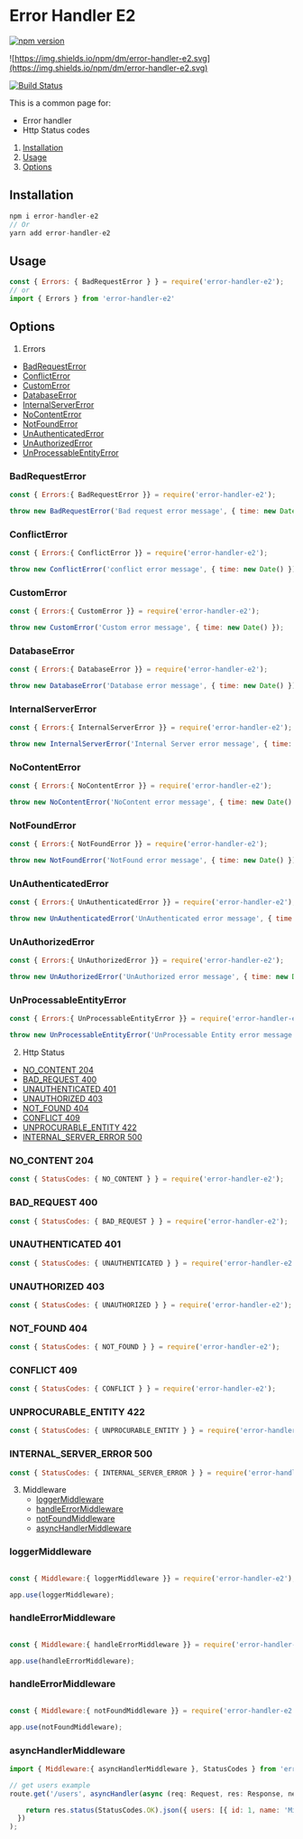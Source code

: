 # Error Handler E2
[![npm version](https://badge.fury.io/js/error-handler-e2.svg)](https://badge.fury.io/js/error-handler-e2)&nbsp;

![https://img.shields.io/npm/dm/error-handler-e2.svg](https://img.shields.io/npm/dm/error-handler-e2.svg)

[![Build Status](https://travis-ci.org/miladezzat/error-handler-e2.svg?branch=master)](https://travis-ci.org/miladezzat/error-handler-e2)

This is a common page for:
- Error handler
- Http Status codes

1. [Installation](#installation)
2. [Usage](#usage)
3. [Options](#options)
## Installation

```js
npm i error-handler-e2
// Or 
yarn add error-handler-e2
```


## Usage
```js
const { Errors: { BadRequestError } } = require('error-handler-e2');
// or
import { Errors } from 'error-handler-e2'
```

## Options

1. Errors
  * [BadRequestError](#badrequesterror)  
  * [ConflictError](#conflicterror)
  * [CustomError](#customerror)
  * [DatabaseError](#databaseerror)
  * [InternalServerError](#internalservererror)
  * [NoContentError](#internalserverError)
  * [NotFoundError](#notfounderror)
  * [UnAuthenticatedError](#unauthenticatederror)
  * [UnAuthorizedError](#unauthorizederror)
  * [UnProcessableEntityError](#unprocessableentityerror)

### BadRequestError
```js
const { Errors:{ BadRequestError }} = require('error-handler-e2');

throw new BadRequestError('Bad request error message', { time: new Date() });
```
### ConflictError
```js
const { Errors:{ ConflictError }} = require('error-handler-e2');

throw new ConflictError('conflict error message', { time: new Date() });
```

### CustomError
```js
const { Errors:{ CustomError }} = require('error-handler-e2');

throw new CustomError('Custom error message', { time: new Date() });
```
### DatabaseError
```js
const { Errors:{ DatabaseError }} = require('error-handler-e2');

throw new DatabaseError('Database error message', { time: new Date() });
```
### InternalServerError
```js
const { Errors:{ InternalServerError }} = require('error-handler-e2');

throw new InternalServerError('Internal Server error message', { time: new Date() });
```
### NoContentError
```js
const { Errors:{ NoContentError }} = require('error-handler-e2');

throw new NoContentError('NoContent error message', { time: new Date() });
```
### NotFoundError
```js
const { Errors:{ NotFoundError }} = require('error-handler-e2');

throw new NotFoundError('NotFound error message', { time: new Date() });
```
### UnAuthenticatedError
```js
const { Errors:{ UnAuthenticatedError }} = require('error-handler-e2');

throw new UnAuthenticatedError('UnAuthenticated error message', { time: new Date() });
```
### UnAuthorizedError
```js
const { Errors:{ UnAuthorizedError }} = require('error-handler-e2');

throw new UnAuthorizedError('UnAuthorized error message', { time: new Date() });
```
### UnProcessableEntityError
```js
const { Errors:{ UnProcessableEntityError }} = require('error-handler-e2');

throw new UnProcessableEntityError('UnProcessable Entity error message', { time: new Date() });
```

2. Http Status
  * [NO_CONTENT 204](#no_content-204)
  * [BAD_REQUEST 400](#bad_request-400)
  * [UNAUTHENTICATED 401](#unauthenticated-401)
  * [UNAUTHORIZED 403](#unauthorized-403)
  * [NOT_FOUND 404](#not_found-404)
  * [CONFLICT 409](#conflict-409)
  * [UNPROCURABLE_ENTITY 422](#unprocurable_entity-422)
  * [INTERNAL_SERVER_ERROR 500](#internal_server_error-500)

### NO_CONTENT 204
```js
const { StatusCodes: { NO_CONTENT } } = require('error-handler-e2');

```
### BAD_REQUEST 400
```js
const { StatusCodes: { BAD_REQUEST } } = require('error-handler-e2');
```
### UNAUTHENTICATED 401
```js
const { StatusCodes: { UNAUTHENTICATED } } = require('error-handler-e2');
```
### UNAUTHORIZED 403
```js
const { StatusCodes: { UNAUTHORIZED } } = require('error-handler-e2');
```
### NOT_FOUND 404
```js
const { StatusCodes: { NOT_FOUND } } = require('error-handler-e2');
```
### CONFLICT 409
```js
const { StatusCodes: { CONFLICT } } = require('error-handler-e2');
```
### UNPROCURABLE_ENTITY 422
```js
const { StatusCodes: { UNPROCURABLE_ENTITY } } = require('error-handler-e2');
```
### INTERNAL_SERVER_ERROR 500
```js
const { StatusCodes: { INTERNAL_SERVER_ERROR } } = require('error-handler-e2');
```

3. Middleware
   * [loggerMiddleware](#loggerMiddleware)
   * [handleErrorMiddleware](#handleErrorMiddleware)
   * [notFoundMiddleware](#notFoundMiddleware)
   * [asyncHandlerMiddleware](#asyncHandlerMiddleware)

### loggerMiddleware

```js

const { Middleware:{ loggerMiddleware }} = require('error-handler-e2');

app.use(loggerMiddleware);

```

### handleErrorMiddleware

```js

const { Middleware:{ handleErrorMiddleware }} = require('error-handler-e2');

app.use(handleErrorMiddleware);

```

### handleErrorMiddleware

```js

const { Middleware:{ notFoundMiddleware }} = require('error-handler-e2');

app.use(notFoundMiddleware);

```

### asyncHandlerMiddleware

```js
import { Middleware:{ asyncHandlerMiddleware }, StatusCodes } from 'error-handler-e2';

// get users example
route.get('/users', asyncHandler(async (req: Request, res: Response, next: NextFunction) => {

    return res.status(StatusCodes.OK).json({ users: [{ id: 1, name: 'Milad' } ]});
  })
);
```